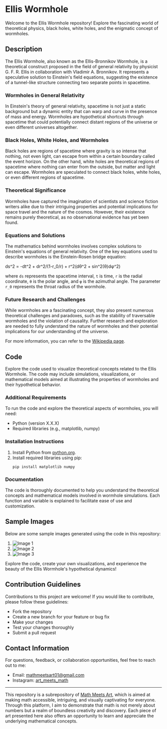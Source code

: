 # Ellis Wormhole

Welcome to the Ellis Wormhole repository! Explore the fascinating world of theoretical physics, black holes, white holes, and the enigmatic concept of wormholes.

## Description

The Ellis Wormhole, also known as the Ellis-Bronnikov Wormhole, is a theoretical construct proposed in the field of general relativity by physicist G. F. R. Ellis in collaboration with Vladimir A. Bronnikov. It represents a speculative solution to Einstein's field equations, suggesting the existence of a tunnel-like structure connecting two separate points in spacetime.

### Wormholes in General Relativity

In Einstein's theory of general relativity, spacetime is not just a static background but a dynamic entity that can warp and curve in the presence of mass and energy. Wormholes are hypothetical shortcuts through spacetime that could potentially connect distant regions of the universe or even different universes altogether.

### Black Holes, White Holes, and Wormholes

Black holes are regions of spacetime where gravity is so intense that nothing, not even light, can escape from within a certain boundary called the event horizon. On the other hand, white holes are theoretical regions of spacetime where nothing can enter from the outside, but matter and light can escape. Wormholes are speculated to connect black holes, white holes, or even different regions of spacetime.

### Theoretical Significance

Wormholes have captured the imagination of scientists and science fiction writers alike due to their intriguing properties and potential implications for space travel and the nature of the cosmos. However, their existence remains purely theoretical, as no observational evidence has yet been found.

### Equations and Solutions

The mathematics behind wormholes involves complex solutions to Einstein's equations of general relativity. One of the key equations used to describe wormholes is the Einstein-Rosen bridge equation:

ds^2 = -dt^2 + dr^2/(1-r_0/r) + r^2(dθ^2 + sin^2(θ)dφ^2)

where `ds` represents the spacetime interval, `t` is time, `r` is the radial coordinate, `θ` is the polar angle, and `φ` is the azimuthal angle. The parameter `r_0` represents the throat radius of the wormhole.

### Future Research and Challenges

While wormholes are a fascinating concept, they also present numerous theoretical challenges and paradoxes, such as the stability of traversable wormholes and the violation of causality. Further research and exploration are needed to fully understand the nature of wormholes and their potential implications for our understanding of the universe.

For more information, you can refer to the [Wikipedia page](https://en.wikipedia.org/wiki/Wormhole).

## Code

Explore the code used to visualize theoretical concepts related to the Ellis Wormhole. The code may include simulations, visualizations, or mathematical models aimed at illustrating the properties of wormholes and their hypothetical behavior.

### Additional Requirements

To run the code and explore the theoretical aspects of wormholes, you will need:

- Python (version X.X.X)
- Required libraries (e.g., matplotlib, numpy)

### Installation Instructions

1. Install Python from [python.org](https://www.python.org/downloads/).
2. Install required libraries using pip:
    ```
    pip install matplotlib numpy
    ```

### Documentation

The code is thoroughly documented to help you understand the theoretical concepts and mathematical models involved in wormhole simulations. Each function and variable is explained to facilitate ease of use and customization.

## Sample Images

Below are some sample images generated using the code in this repository:

1. ![Image 1](image1.png)
2. ![Image 2](image2.png)
3. ![Image 3](image3.png)

Explore the code, create your own visualizations, and experience the beauty of the Ellis Wormhole's hypothetical dynamics!

## Contribution Guidelines

Contributions to this project are welcome! If you would like to contribute, please follow these guidelines:
- Fork the repository
- Create a new branch for your feature or bug fix
- Make your changes
- Test your changes thoroughly
- Submit a pull request

## Contact Information

For questions, feedback, or collaboration opportunities, feel free to reach out to me:
- Email: mathmeetsart01@gmail.com
- Instagram: [art_meets_math](https://www.instagram.com/art_meets_math/)

---

This repository is a subrepository of [Math Meets Art](https://www.instagram.com/art_meets_math/), which is aimed at making math accessible, intriguing, and visually captivating for everyone. Through this platform, I aim to demonstrate that math is not merely about numbers but a realm of boundless creativity and discovery. Each piece of art presented here also offers an opportunity to learn and appreciate the underlying mathematical concepts.
